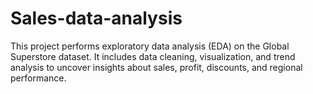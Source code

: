 # Sales-data-analysis
This project performs exploratory data analysis (EDA) on the Global Superstore dataset. It includes data cleaning, visualization, and trend analysis to uncover insights about sales, profit, discounts, and regional performance.
